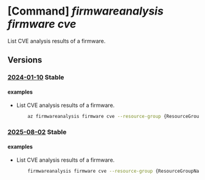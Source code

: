 # [Command] _firmwareanalysis firmware cve_

List CVE analysis results of a firmware.

## Versions

### [2024-01-10](/Resources/mgmt-plane/L3N1YnNjcmlwdGlvbnMve30vcmVzb3VyY2Vncm91cHMve30vcHJvdmlkZXJzL21pY3Jvc29mdC5pb3RmaXJtd2FyZWRlZmVuc2Uvd29ya3NwYWNlcy97fS9maXJtd2FyZXMve30vY3Zlcw==/2024-01-10.xml) **Stable**

<!-- mgmt-plane /subscriptions/{}/resourcegroups/{}/providers/microsoft.iotfirmwaredefense/workspaces/{}/firmwares/{}/cves 2024-01-10 -->

#### examples

- List CVE analysis results of a firmware.
    ```bash
        az firmwareanalysis firmware cve --resource-group {ResourceGroupName} --workspace-name {workspaceName} --firmware-id {firmwareId}
    ```

### [2025-08-02](/Resources/mgmt-plane/L3N1YnNjcmlwdGlvbnMve30vcmVzb3VyY2Vncm91cHMve30vcHJvdmlkZXJzL21pY3Jvc29mdC5pb3RmaXJtd2FyZWRlZmVuc2Uvd29ya3NwYWNlcy97fS9maXJtd2FyZXMve30vY3Zlcw==/2025-08-02.xml) **Stable**

<!-- mgmt-plane /subscriptions/{}/resourcegroups/{}/providers/microsoft.iotfirmwaredefense/workspaces/{}/firmwares/{}/cves 2025-08-02 -->

#### examples

- List CVE analysis results of a firmware.
    ```bash
        firmwareanalysis firmware cve --resource-group {ResourceGroupName} --workspace-name {workspaceName} --firmware-id {firmwareId}
    ```
